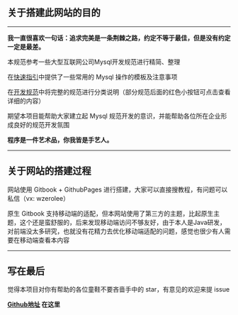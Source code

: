 ## 关于搭建此网站的目的

---

**我一直很喜欢一句话：追求完美是一条荆棘之路，约定不等于最佳，但是没有约定一定是最差。**

本规范参考一些大型互联网公司Mysql开发规范进行精简、整理

在[快速指引](markdown/mysql/standard/guide.md)中提供了一些常用的 Mysql 操作的模板及注意事项

在[开发规范](markdown/mysql/standard/standard-v1.0.md)中将完整的规范进行分类说明（部分规范后面的红色小按钮可点击查看详细的内容）

期望本项目能帮助大家建立起 Mysql 规范开发的意识，并能帮助各位所在企业形成良好的规范开发氛围

**程序是一件艺术品，你我皆是手艺人。**

---

## 关于网站的搭建过程

网站使用 Gitbook + GithubPages 进行搭建，大家可以直接搜教程，有问题可以私信（vx: wzerolee）

原生 Gitbook 支持移动端的适配，但本网站使用了第三方的主题，比起原生主题，这个还是蛮舒服的，后来发现移动端访问不够友好，由于本人是Java研发，对前端没太多研究，也就没有花精力去优化移动端适配的问题，感觉也很少有人需要在移动端查看本内容

---

## 写在最后

觉得本项目对你有帮助的各位童鞋不要吝啬手中的 star，有意见的欢迎来提 issue

**[Github地址](https://github.com/zerolee1993/mysql-guide) 在这里**

